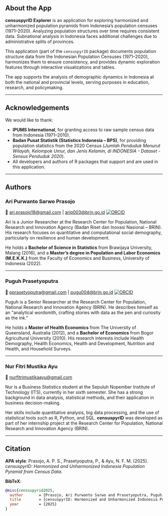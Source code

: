 ## About the App

**censuspyrID Explorer** is an application for exploring harmonized and unharmonized population pyramids from Indonesia’s population censuses (1971–2020).
Analyzing population structures over time requires consistent data. Subnational analysis in Indonesia faces additional challenges due to administrative splits of provinces.

This application (part of the `censuspyrID` package) documents population structure data from the Indonesian Population Censuses (1971–2020), harmonizes them to ensure consistency, and provides dynamic exploration features through interactive visualizations and tables.

The app supports the analysis of demographic dynamics in Indonesia at both the national and provincial levels, serving purposes in education, research, and policymaking.

---

## Acknowledgements

We would like to thank:

- **IPUMS International**, for granting access to raw sample census data from Indonesia (1971–2010).
- **Badan Pusat Statistik (Statistics Indonesia – BPS)**, for providing population statistics from the 2020 Census (*Jumlah Penduduk Menurut Wilayah, Kelompok Umur, dan Jenis Kelamin, di INDONESIA - Dataset - Sensus Penduduk 2020*).
- All developers and authors of R packages that support and are used in this application.

---

## Authors

### Ari Purwanto Sarwo Prasojo
📧 ari.prasojo18@gmail.com | arip003@brin.go.id
[![ORCID](https://img.shields.io/badge/ORCID-0000--0002--4862--5523-brightgreen?logo=orcid&logoColor=white)](https://orcid.org/0000-0002-4862-5523)

Ari is a Junior Researcher at the Research Center for Population, National Research and Innovation Agency (Badan Riset dan Inovasi Nasional – BRIN). His research focuses on quantitative and computational social demography, particularly on resilience and human development.

He holds a **Bachelor of Science in Statistics** from Brawijaya University, Malang (2016), and a **Master’s degree in Population and Labor Economics (M.E.K.K.)** from the Faculty of Economics and Business, University of Indonesia (2022).

---

### Puguh Prasetyoputra
📧 pprasetyoputra@gmail.com | pugu004@brin.go.id
[![ORCID](https://img.shields.io/badge/ORCID-0000--0001--5494--7003-brightgreen?logo=orcid&logoColor=white)](https://orcid.org/0000-0001-5494-7003)

Puguh is a Senior Researcher at the Research Center for Population, National Research and Innovation Agency (BRIN). He describes himself as an "analytical wordsmith, crafting stories with data as the pen and curiosity as the ink."

He holds a **Master of Health Economics** from The University of Queensland, Australia (2012), and a **Bachelor of Economics** from Bogor Agricultural University (2010). His research interests include Health Demography, Health Economics, Health and Development, Nutrition and Health, and Household Surveys.

---

### Nur Fitri Mustika Ayu
📧 nurfitrimustikaayu@gmail.com

Nur is a Business Statistics student at the Sepuluh Nopember Institute of Technology (ITS), currently in her sixth semester. She has a strong background in data analysis, statistical methods, and their application in business decision-making.

Her skills include quantitative analysis, big data processing, and the use of statistical tools such as R, Python, and SQL. **censuspyrID** was developed as part of her internship project at the Research Center for Population, National Research and Innovation Agency (BRIN).

---

## Citation

**APA style**:
Prasojo, A. P. S., Prasetyoputra, P., & Ayu, N. F. M. (2025). *censuspyrID: Harmonized and Unharmonized Indonesia Population Pyramid from Census Data*.

**BibTeX**:
```bibtex
@misc{censuspyrid2025,
  author       = {Prasojo, Ari Purwanto Sarwo and Prasetyoputra, Puguh and Ayu, Nur Fitri Mustika},
  title        = {censuspyrID: Harmonized and Unharmonized Indonesia Population Pyramid from Census Data},
  year         = {2025}
}
